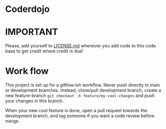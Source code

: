 # Coderdojo

# IMPORTANT
Please, add yourself to [LICENSE.md](LICENSE.md) whenever you add code to this code base to get credit where credit is due!

# Work flow
This project is set up for a gitflow:ish workflow. Never push directly to main or development branches. Instead, clone/pull development branch, create a new feature-branch `git checkout -b feature/my-cool-changes` and push your changes in this branch.

When your new cool feuture is done, open a pull request towards the development branch, and tag someone if you want a code review before merge.


